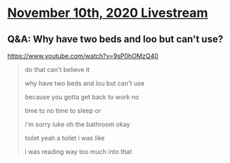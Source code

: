 # [November 10th, 2020 Livestream](../2020-11-10.md)
## Q&A: Why have two beds and loo but can't use?
https://www.youtube.com/watch?v=9sP0hOMzQ40
> do that can't believe it
>
> why have two beds and lou but can't use
>
> because you gotta get back to work no
>
> time to no time to sleep or
>
> i'm sorry luke oh the bathroom okay
>
> toilet yeah a toilet i was like
>
> i was reading way too much into that
>
